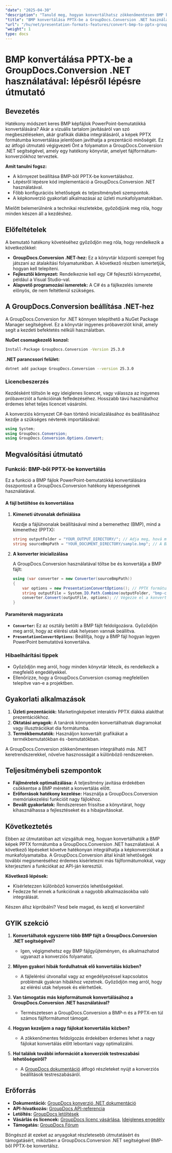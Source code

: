 ```yaml
---
"date": "2025-04-30"
"description": "Tanuld meg, hogyan konvertálhatsz zökkenőmentesen BMP képeket PowerPoint-bemutatókká a GroupDocs.Conversion .NET segítségével ebből a részletes útmutatóból."
"title": "BMP konvertálása PPTX-be a GroupDocs.Conversion .NET használatával – Átfogó útmutató"
"url": "/hu/net/presentation-formats-features/convert-bmp-to-pptx-groupdocs-net/"
"weight": 1
type: docs
---
```

# BMP konvertálása PPTX-be a GroupDocs.Conversion .NET használatával: lépésről lépésre útmutató

## Bevezetés

Hatékony módszert keres BMP képfájlok PowerPoint-bemutatókká konvertálására? Akár a vizuális tartalom javításáról van szó megbeszéléseken, akár grafikák diákba integrálásáról, a képek PPTX formátumba konvertálása jelentősen javíthatja a prezentáció minőségét. Ez az átfogó útmutató végigvezeti Önt a folyamaton a GroupDocs.Conversion .NET segítségével, amely egy hatékony könyvtár, amelyet fájlformátum-konverziókhoz terveztek.

**Amit tanulni fogsz:**
- A környezet beállítása BMP-ből PPTX-be konvertáláshoz.
- Lépésről lépésre kód implementáció a GroupDocs.Conversion .NET használatával.
- Főbb konfigurációs lehetőségek és teljesítménybeli szempontok.
- A képkonverzió gyakorlati alkalmazásai az üzleti munkafolyamatokban.

Mielőtt belemerülnénk a technikai részletekbe, győződjünk meg róla, hogy minden készen áll a kezdéshez.

## Előfeltételek

A bemutató hatékony követéséhez győződjön meg róla, hogy rendelkezik a következőkkel:

- **GroupDocs.Conversion .NET-hez:** Ez a könyvtár központi szerepet fog játszani az átalakítási folyamatunkban. A következő részben ismertetjük, hogyan kell telepíteni.
- **Fejlesztői környezet:** Rendelkeznie kell egy C# fejlesztői környezettel, például a Visual Studio-val.
- **Alapvető programozási ismeretek:** A C# és a fájlkezelés ismerete előnyös, de nem feltétlenül szükséges.

## A GroupDocs.Conversion beállítása .NET-hez

A GroupDocs.Conversion for .NET könnyen telepíthető a NuGet Package Manager segítségével. Ez a könyvtár ingyenes próbaverziót kínál, amely segít a kezdeti befektetés nélküli használatban.

**NuGet csomagkezelő konzol:**
```bash
Install-Package GroupDocs.Conversion -Version 25.3.0
```

**.NET parancssori felület:**
```bash
dotnet add package GroupDocs.Conversion --version 25.3.0
```

### Licencbeszerzés

Kezdésként töltsön le egy ideiglenes licencet, vagy válassza az ingyenes próbaverziót a funkcióinak felfedezéséhez. Hosszabb távú használathoz érdemes lehet teljes licencet vásárolni.

A konverziós környezet C#-ban történő inicializálásához és beállításához kezdje a szükséges névterek importálásával:
```csharp
using System;
using GroupDocs.Conversion;
using GroupDocs.Conversion.Options.Convert;
```

## Megvalósítási útmutató

### Funkció: BMP-ből PPTX-be konvertálás

Ez a funkció a BMP fájlok PowerPoint-bemutatókká konvertálására összpontosít a GroupDocs.Conversion hatékony képességeinek használatával.

#### A fájl betöltése és konvertálása

1. **Kimeneti útvonalak definiálása**
   
   Kezdje a fájlútvonalak beállításával mind a bemenethez (BMP), mind a kimenethez (PPTX):
   ```csharp
   string outputFolder = "YOUR_OUTPUT_DIRECTORY/"; // Adja meg, hová mentse a konvertált PPTX fájlt.
   string sourceBmpPath = "YOUR_DOCUMENT_DIRECTORY/sample.bmp"; // A BMP képfájl elérési útja.
   ```

2. **A konverter inicializálása**
   
   A GroupDocs.Conversion használatával töltse be és konvertálja a BMP fájlt:
   ```csharp
   using (var converter = new Converter(sourceBmpPath))
   {
       var options = new PresentationConvertOptions(); // PPTX formátumba konvertálási lehetőségek.
       string outputFile = System.IO.Path.Combine(outputFolder, "bmp-converted-to.pptx");
       converter.Convert(outputFile, options); // Végezze el a konvertálást, és mentse el PPTX formátumban.
   }
   ```

#### Paraméterek magyarázata

- **`Converter`:** Ez az osztály betölti a BMP fájlt feldolgozásra. Győződjön meg arról, hogy az elérési utak helyesen vannak beállítva.
- **`PresentationConvertOptions`:** Beállítja, hogy a BMP fájl hogyan legyen PowerPoint bemutatóvá konvertálva.

### Hibaelhárítási tippek

- Győződjön meg arról, hogy minden könyvtár létezik, és rendelkezik a megfelelő engedélyekkel.
- Ellenőrizze, hogy a GroupDocs.Conversion csomag megfelelően telepítve van-e a projektben.

## Gyakorlati alkalmazások

1. **Üzleti prezentációk:** Marketingképeket interaktív PPTX diákká alakíthat prezentációkhoz.
2. **Oktatási anyagok:** A tanárok könnyedén konvertálhatnak diagramokat vagy illusztrációkat dia formátumba.
3. **Termékbemutatók:** Használjon konvertált grafikákat a termékbemutatókban és -bemutatókban.

A GroupDocs.Conversion zökkenőmentesen integrálható más .NET keretrendszerekkel, növelve hasznosságát a különböző rendszereken.

## Teljesítménybeli szempontok

- **Fájlméretek optimalizálása:** A teljesítmény javítása érdekében csökkentse a BMP méretét a konvertálás előtt.
- **Erőforrások hatékony kezelése:** Használja a GroupDocs.Conversion memóriakezelési funkcióit nagy fájlokhoz.
- **Bevált gyakorlatok:** Rendszeresen frissítse a könyvtárat, hogy kihasználhassa a fejlesztéseket és a hibajavításokat.

## Következtetés

Ebben az útmutatóban azt vizsgáltuk meg, hogyan konvertálhatók a BMP képek PPTX formátumba a GroupDocs.Conversion .NET használatával. A következő lépéseket követve hatékonyan integrálhatja a képkonverziókat a munkafolyamataiba. A GroupDocs.Conversion által kínált lehetőségek további megismeréséhez érdemes kísérletezni más fájlformátumokkal, vagy kiterjeszteni a funkciókat az API-ján keresztül.

**Következő lépések:**
- Kísérletezzen különböző konverziós lehetőségekkel.
- Fedezze fel ennek a funkciónak a nagyobb alkalmazásokba való integrálását.

Készen állsz kipróbálni? Vesd bele magad, és kezdj el konvertálni!

## GYIK szekció

1. **Konvertálhatok egyszerre több BMP fájlt a GroupDocs.Conversion .NET segítségével?**
   - Igen, végigmehetsz egy BMP fájlgyűjteményen, és alkalmazhatod ugyanazt a konverziós folyamatot.

2. **Milyen gyakori hibák fordulhatnak elő konvertálás közben?**
   - A fájlelérési útvonallal vagy az engedélyezéssel kapcsolatos problémák gyakran hibákhoz vezetnek. Győződjön meg arról, hogy az elérési utak helyesek és elérhetőek.

3. **Van támogatás más képformátumok konvertálásához a GroupDocs.Conversion .NET használatával?**
   - Természetesen a GroupDocs.Conversion a BMP-n és a PPTX-en túl számos fájlformátumot támogat.

4. **Hogyan kezeljem a nagy fájlokat konvertálás közben?**
   - A zökkenőmentes feldolgozás érdekében érdemes lehet a nagy fájlokat konvertálás előtt lebontani vagy optimalizálni.

5. **Hol találok további információt a konverziók testreszabási lehetőségeiről?**
   - A [GroupDocs dokumentáció](https://docs.groupdocs.com/conversion/net/) átfogó részleteket nyújt a konverziós beállítások testreszabásáról.

## Erőforrás

- **Dokumentáció:** [GroupDocs konverzió .NET dokumentáció](https://docs.groupdocs.com/conversion/net/)
- **API-hivatkozás:** [GroupDocs API-referencia](https://reference.groupdocs.com/conversion/net/)
- **Letöltés:** [GroupDocs letöltések](https://releases.groupdocs.com/conversion/net/)
- **Vásárlás és licencek:** [GroupDocs licenc vásárlása](https://purchase.groupdocs.com/buy), [Ideiglenes engedély](https://purchase.groupdocs.com/temporary-license/)
- **Támogatás:** [GroupDocs Fórum](https://forum.groupdocs.com/c/conversion/10)

Böngészd át ezeket az anyagokat részletesebb útmutatásért és támogatásért, miközben a GroupDocs.Conversion .NET segítségével BMP-ből PPTX-be konvertálsz.